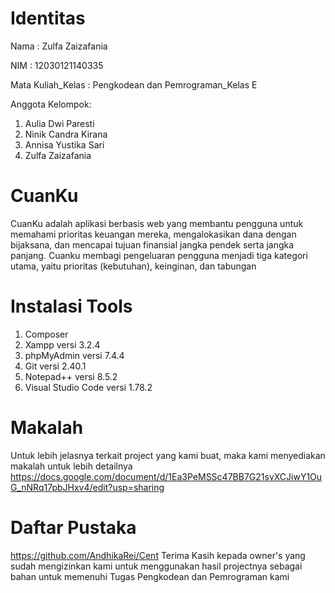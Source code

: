 

# Identitas
Nama : Zulfa Zaizafania 

NIM : 12030121140335

Mata Kuliah_Kelas : Pengkodean dan Pemrograman_Kelas E

Anggota Kelompok:
1. Aulia Dwi Paresti
2. Ninik Candra Kirana
3. Annisa Yustika Sari
4. Zulfa Zaizafania

# CuanKu
CuanKu adalah aplikasi berbasis web yang membantu pengguna untuk memahami prioritas keuangan mereka, mengalokasikan dana dengan bijaksana, dan mencapai tujuan finansial jangka pendek serta jangka panjang. Cuanku membagi pengeluaran pengguna menjadi tiga kategori utama, yaitu prioritas (kebutuhan), keinginan, dan tabungan

# Instalasi Tools

1. Composer
2. Xampp versi 3.2.4
3. phpMyAdmin versi 7.4.4
4. Git versi 2.40.1
5. Notepad++ versi 8.5.2
6. Visual Studio Code versi 1.78.2

# Makalah
Untuk lebih jelasnya terkait project yang kami buat, maka kami menyediakan makalah untuk lebih detailnya https://docs.google.com/document/d/1Ea3PeMSSc47BB7G21svXCJiwY1OuG_nNRq17pbJHxv4/edit?usp=sharing

# Daftar Pustaka
https://github.com/AndhikaRei/Cent 
Terima Kasih kepada owner's yang sudah mengizinkan kami untuk menggunakan hasil projectnya sebagai bahan untuk memenuhi Tugas Pengkodean dan Pemrograman kami

